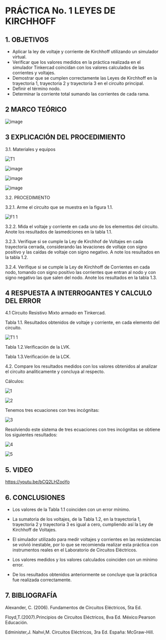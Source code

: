 # PRÁCTICA No. 1 LEYES DE  KIRCHHOFF
## 1. OBJETIVOS 

- Aplicar la ley de voltaje y corriente de Kirchhoff utilizando un simulador virtual.
- Verificar que los valores medidos en la práctica realizada en el simulador Tinkercad coincidan con los valores calculados de las corrientes y voltajes.
- Demostrar que se cumplen correctamente las Leyes de Kirchhoff en la trayectoria 1, trayectoria 2 y trayectoria 3 en el circuito principal.
- Definir el término nodo.
- Determinar la corriente total sumando las corrientes de cada rama.

## 2 MARCO TEÓRICO

![image](https://user-images.githubusercontent.com/84431598/121119880-168fef00-c7e2-11eb-84e9-005a36afcd7e.png)

## 3 EXPLICACIÓN DEL PROCEDIMIENTO

3.1. Materiales y equipos

![T1](https://user-images.githubusercontent.com/84425276/121115381-a2058200-c7da-11eb-9534-f9a6ea2b5f66.PNG)

![image](https://user-images.githubusercontent.com/84458025/121122278-c1a2a780-c7e6-11eb-9bfd-fc21b459f45e.png)

![image](https://user-images.githubusercontent.com/84458025/121122339-df700c80-c7e6-11eb-8c40-16295388eaed.png)

![image](https://user-images.githubusercontent.com/84458025/121122371-f282dc80-c7e6-11eb-9643-070593f7d7fc.png)

3.2. PROCEDIMIENTO

3.2.1. Arme el circuito que se muestra en la figura 1.1. 

![F1 1](https://user-images.githubusercontent.com/84425276/121115517-d1b48a00-c7da-11eb-8a47-5ba6397d388f.PNG)

3.2.2. Mida el voltaje y corriente en cada uno de los elementos del circuito. Anote los resultados de lasmedciones en la tabla 1.1.

3.2.3. Verifique si se cumple la Ley de Kirchhof de Voltajes en cada trayectoria cerrada, considerando las levaciones de voltaje con signo positivo y las caídas de voltaje con signo negativo. A note los resultados en la tabla 1.2.

3.2.4. Verifique si se cumple la Ley de Kirchhoff de Corrientes en cada nodo, tomando con signo positivo las corrientes que entran al nodo y con signo negativo las que salen del nodo. Anote los resultados en la tabla 1.3.

## 4 RESPUESTA A INTERROGANTES Y CALCULO DEL ERROR

4.1 Circuito Resistivo Mixto armado en Tinkercad.



Tabla 1.1. Resultados obtenidos de voltaje y corriente,  en cada elemento del circuito.

![T1 1](https://user-images.githubusercontent.com/84425276/121123932-a9805780-c7e9-11eb-8301-867894e22e8e.PNG)

Tabla 1.2.Verificación de la LVK.


Tabla 1.3.Verificación de la LCK.


4.2. Compare los resultados medidos con los valores obtenidos al analizar el circuito analíticamente y concluya al respecto.

Cálculos:

![1](https://user-images.githubusercontent.com/84425276/121124075-eea48980-c7e9-11eb-8d23-48a0508d2a3c.PNG)

![2](https://user-images.githubusercontent.com/84425276/121124085-f3693d80-c7e9-11eb-903f-a5c7566bce75.PNG)

Tenemos tres ecuaciones con tres incógnitas:

![3](https://user-images.githubusercontent.com/84425276/121124134-05e37700-c7ea-11eb-945f-266785ad6740.PNG)

Resolviendo este sistema de tres ecuaciones con tres incógnitas se obtiene los siguientes resultados:

![4](https://user-images.githubusercontent.com/84425276/121124167-13006600-c7ea-11eb-8e8e-4c9322b682af.PNG)

![5](https://user-images.githubusercontent.com/84425276/121124179-185db080-c7ea-11eb-9075-303ccbce34e4.PNG)

## 5. VIDEO

https://youtu.be/bCQ2LHZooYo

## 6. CONCLUSIONES

- Los valores de la Tabla 1.1 coinciden con un error mínimo.

- La sumatoria de los voltajes, de la Tabla 1.2, en la trayectoria 1, trayectoria 2 y trayectoria 3 es igual a cero, cumpliendo así la Ley de Kirchhoff de Voltajes.

- El simulador utilizado para medir voltajes y corrientes en las resistencias se volvió inestable, por lo que se recomienda realizar esta práctica con instrumentos reales en el Laboratorio de Circuitos Eléctricos.




- Los valores medidos y los valores calculados coinciden con un mínimo error.

- De los resultados obtenidos anteriormente se concluye que la práctica fue realizada correctamente. 


## 7. BIBLIOGRAFÍA

Alexander, C. (2006). Fundamentos de Circuitos Eléctricos, 5ta Ed.

Floyd,T.(2007).Principios de Circuitos Eléctricos, 8va Ed. México:Pearson Educación.

Edminister,J. Nahvi,M. Circuitos Eléctricos, 3ra Ed. España: McGraw-Hill.
